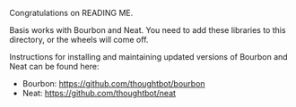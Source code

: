 Congratulations on READING ME.

Basis works with Bourbon and Neat. You need to add these libraries to this directory, or the wheels will come off.

Instructions for installing and maintaining updated versions of Bourbon and Neat can be found here:


* Bourbon: https://github.com/thoughtbot/bourbon
* Neat: https://github.com/thoughtbot/neat